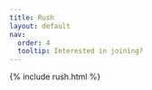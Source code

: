 ```yaml
---
title: Rush
layout: default
nav:
  order: 4
  tooltip: Interested in joining?
---
```


{% include rush.html %}